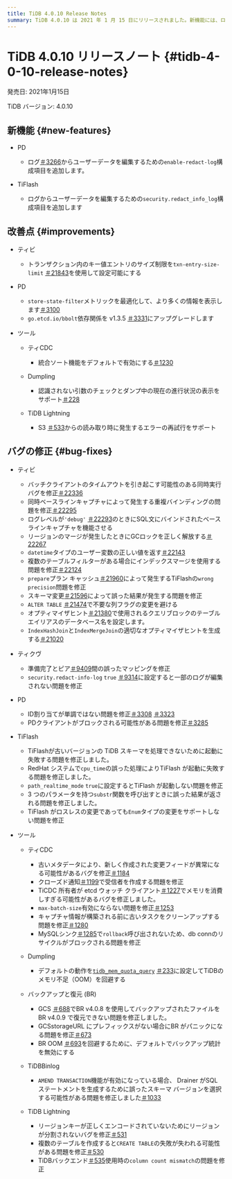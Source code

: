 ```yaml
---
title: TiDB 4.0.10 Release Notes
summary: TiDB 4.0.10 は 2021 年 1 月 15 日にリリースされました。新機能には、ログからのユーザー データの編集や、キー値エントリのサイズ制限の設定が含まれます。バグ修正では、同時実行の問題、重複バインディング、および誤った結果に対処しています。改善点には、最適化されたメトリックとアップグレードされた依存関係が含まれます。TiCDC、 Dumpling、Backup & Restore、TiDB Binlog、 TiDB Lightningなどのさまざまなツールも更新および修正されています。
---
```


# TiDB 4.0.10 リリースノート {#tidb-4-0-10-release-notes}

発売日: 2021年1月15日

TiDB バージョン: 4.0.10

## 新機能 {#new-features}

-   PD

    -   ログ[＃3266](https://github.com/pingcap/pd/pull/3266)からユーザーデータを編集するための`enable-redact-log`構成項目を追加します。

-   TiFlash

    -   ログからユーザーデータを編集するための`security.redact_info_log`構成項目を追加します

## 改善点 {#improvements}

-   ティビ

    -   トランザクション内のキー値エントリのサイズ制限を`txn-entry-size-limit` [＃21843](https://github.com/pingcap/tidb/pull/21843)を使用して設定可能にする

-   PD

    -   `store-state-filter`メトリックを最適化して、より多くの情報を表示します[＃3100](https://github.com/tikv/pd/pull/3100)
    -   `go.etcd.io/bbolt`依存関係を v1.3.5 [＃3331](https://github.com/tikv/pd/pull/3331)にアップグレードします

-   ツール

    -   ティCDC

        -   統合ソート機能をデフォルトで有効にする[＃1230](https://github.com/pingcap/tiflow/pull/1230)

    -   Dumpling

        -   認識されない引数のチェックとダンプ中の現在の進行状況の表示をサポート[＃228](https://github.com/pingcap/dumpling/pull/228)

    -   TiDB Lightning

        -   S3 [＃533](https://github.com/pingcap/tidb-lightning/pull/533)からの読み取り時に発生するエラーの再試行をサポート

## バグの修正 {#bug-fixes}

-   ティビ

    -   バッチクライアントのタイムアウトを引き起こす可能性のある同時実行バグを修正[＃22336](https://github.com/pingcap/tidb/pull/22336)
    -   同時ベースラインキャプチャによって発生する重複バインディングの問題を修正[＃22295](https://github.com/pingcap/tidb/pull/22295)
    -   ログレベルが`'debug'` [＃22293](https://github.com/pingcap/tidb/pull/22293)のときにSQL文にバインドされたベースラインキャプチャを機能させる
    -   リージョンのマージが発生したときにGCロックを正しく解放する[＃22267](https://github.com/pingcap/tidb/pull/22267)
    -   `datetime`タイプのユーザー変数の正しい値を返す[＃22143](https://github.com/pingcap/tidb/pull/22143)
    -   複数のテーブルフィルターがある場合にインデックスマージを使用する問題を修正[＃22124](https://github.com/pingcap/tidb/pull/22124)
    -   `prepare`プラン キャッシュ[＃21960](https://github.com/pingcap/tidb/pull/21960)によって発生するTiFlashの`wrong precision`問題を修正
    -   スキーマ変更[＃21596](https://github.com/pingcap/tidb/pull/21596)によって誤った結果が発生する問題を修正
    -   `ALTER TABLE` [＃21474](https://github.com/pingcap/tidb/pull/21474)で不要な列フラグの変更を避ける
    -   オプティマイザヒント[＃21380](https://github.com/pingcap/tidb/pull/21380)で使用されるクエリブロックのテーブルエイリアスのデータベース名を設定します。
    -   `IndexHashJoin`と`IndexMergeJoin`の適切なオプティマイザヒントを生成する[＃21020](https://github.com/pingcap/tidb/pull/21020)

-   ティクヴ

    -   準備完了とピア[＃9409](https://github.com/tikv/tikv/pull/9409)間の誤ったマッピングを修正
    -   `security.redact-info-log` `true` [＃9314](https://github.com/tikv/tikv/pull/9314)に設定すると一部のログが編集されない問題を修正

-   PD

    -   ID割り当てが単調ではない問題を修正[＃3308](https://github.com/tikv/pd/pull/3308) [＃3323](https://github.com/tikv/pd/pull/3323)
    -   PDクライアントがブロックされる可能性がある問題を修正[＃3285](https://github.com/pingcap/pd/pull/3285)

-   TiFlash

    -   TiFlashが古いバージョンの TiDB スキーマを処理できないために起動に失敗する問題を修正しました。
    -   RedHat システムで`cpu_time`の誤った処理によりTiFlash が起動に失敗する問題を修正しました。
    -   `path_realtime_mode` `true`に設定するとTiFlash が起動しない問題を修正
    -   3 つのパラメータを持つ`substr`関数を呼び出すときに誤った結果が返される問題を修正しました。
    -   TiFlash がロスレスの変更であっても`Enum`タイプの変更をサポートしない問題を修正

-   ツール

    -   ティCDC

        -   古いメタデータにより、新しく作成された変更フィードが異常になる可能性があるバグを修正[＃1184](https://github.com/pingcap/tiflow/pull/1184)
        -   クローズド通知[＃1199](https://github.com/pingcap/tiflow/pull/1199)で受信者を作成する問題を修正
        -   TiCDC 所有者が etcd ウォッチ クライアント[＃1227](https://github.com/pingcap/tiflow/pull/1227)でメモリを消費しすぎる可能性があるバグを修正しました。
        -   `max-batch-size`有効にならない問題を修正[＃1253](https://github.com/pingcap/tiflow/pull/1253)
        -   キャプチャ情報が構築される前に古いタスクをクリーンアップする問題を修正[＃1280](https://github.com/pingcap/tiflow/pull/1280)
        -   MySQLシンク[＃1285](https://github.com/pingcap/tiflow/pull/1285)で`rollback`呼び出されないため、db connのリサイクルがブロックされる問題を修正

    -   Dumpling

        -   デフォルトの動作を[`tidb_mem_quota_query`](/system-variables.md#tidb_mem_quota_query) [＃233](https://github.com/pingcap/dumpling/pull/233)に設定してTiDBのメモリ不足（OOM）を回避する

    -   バックアップと復元 (BR)

        -   GCS [＃688](https://github.com/pingcap/br/pull/688)でBR v4.0.8 を使用してバックアップされたファイルをBR v4.0.9 で復元できない問題を修正しました。
        -   GCSstorageURL にプレフィックスがない場合にBR がパニックになる問題を修正[＃673](https://github.com/pingcap/br/pull/673)
        -   BR OOM [＃693](https://github.com/pingcap/br/pull/693)を回避するために、デフォルトでバックアップ統計を無効にする

    -   TiDBBinlog

        -   `AMEND TRANSACTION`機能が有効になっている場合、 Drainer がSQL ステートメントを生成するために誤ったスキーマ バージョンを選択する可能性がある問題を修正しました[＃1033](https://github.com/pingcap/tidb-binlog/pull/1033)

    -   TiDB Lightning

        -   リージョンキーが正しくエンコードされていないためにリージョンが分割されないバグを修正[＃531](https://github.com/pingcap/tidb-lightning/pull/531)
        -   複数のテーブルを作成すると`CREATE TABLE`の失敗が失われる可能性がある問題を修正[＃530](https://github.com/pingcap/tidb-lightning/pull/530)
        -   TiDBバックエンド[＃535](https://github.com/pingcap/tidb-lightning/pull/535)使用時の`column count mismatch`の問題を修正
